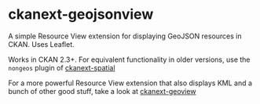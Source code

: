 ckanext-geojsonview
===================

A simple Resource View extension for displaying GeoJSON resources in CKAN. Uses Leaflet.

Works in CKAN 2.3+. For equivalent functionality in older versions,
use the `nongeos` plugin of [ckanext-spatial](https://github.com/ckan/ckanext-spatial)

For a more powerful Resource View extension that also displays KML and a bunch of other
good stuff, take a look at [ckanext-geoview](https://github.com/pduchesne/ckanext-geoview)
